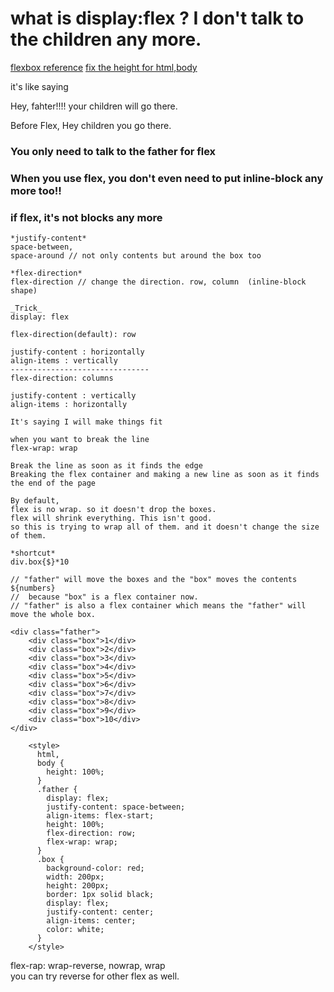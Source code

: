 # what is display:flex ? I don't talk to the children any more.

[flexbox reference](http://flexboxfroggy.com/#ko)
[fix the height for html,body](https://www.kirupa.com/html5/make_body_take_up_full_browser_height.htm)

it's like saying

Hey, fahter!!!! your children will go there.

Before Flex,
Hey children you go there.

### You only need to talk to the father for flex

### When you use flex, you don't even need to put inline-block any more too!!

### if flex, it's not blocks any more

```
*justify-content*
space-between,
space-around // not only contents but around the box too
```

```
*flex-direction*
flex-direction // change the direction. row, column  (inline-block shape)
```

```
_Trick_
display: flex

flex-direction(default): row

justify-content : horizontally
align-items : vertically
-------------------------------
flex-direction: columns

justify-content : vertically
align-items : horizontally
```

```
It's saying I will make things fit

when you want to break the line
flex-wrap: wrap

Break the line as soon as it finds the edge
Breaking the flex container and making a new line as soon as it finds the end of the page

By default,
flex is no wrap. so it doesn't drop the boxes.
flex will shrink everything. This isn't good.
so this is trying to wrap all of them. and it doesn't change the size of them.
```

```
*shortcut*
div.box{$}*10

// "father" will move the boxes and the "box" moves the contents ${numbers}
//  because "box" is a flex container now.
// "father" is also a flex container which means the "father" will move the whole box.

<div class="father">
    <div class="box">1</div>
    <div class="box">2</div>
    <div class="box">3</div>
    <div class="box">4</div>
    <div class="box">5</div>
    <div class="box">6</div>
    <div class="box">7</div>
    <div class="box">8</div>
    <div class="box">9</div>
    <div class="box">10</div>
</div>

    <style>
      html,
      body {
        height: 100%;
      }
      .father {
        display: flex;
        justify-content: space-between;
        align-items: flex-start;
        height: 100%;
        flex-direction: row;
        flex-wrap: wrap;
      }
      .box {
        background-color: red;
        width: 200px;
        height: 200px;
        border: 1px solid black;
        display: flex;
        justify-content: center;
        align-items: center;
        color: white;
      }
    </style>
```

flex-rap: wrap-reverse, nowrap, wrap  
you can try reverse for other flex as well.
